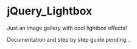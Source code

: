 # jQuery_Lightbox
Just an image gallery with cool lightbox effects!

Documentation and step by step guide pending...
